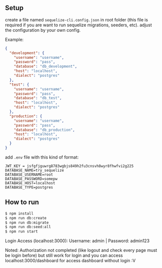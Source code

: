 ## Setup

create a file named `sequelize-cli.config.json` in root folder (this file is required if you are want to run sequelize migrations, seeders, etc). adjust the configuration by your own config.

Example:
```json
{
  "development": {
    "username": "username",
    "password": "pass",
    "database": "db_development",
    "host": "localhost",
    "dialect": "postgres"
  },
  "test": {
    "username": "username",
    "password": "pass",
    "database": "db_test",
    "host": "localhost",
    "dialect": "postgres"
  },
  "production": {
    "username": "username",
    "password": "pass",
    "database": "db_production",
    "host": "localhost",
    "dialect": "postgres"
  }
}
```

add `.env` file with this kind of format:

```
JWT_KEY = jsfgfjguwrg8783wgbjs849h2fu3cnsvh8wyr8fhwfvi2g225
DATABASE_NAME=try_sequelize
DATABASE_USERNAME=root
DATABASE_PASSWORD=somepw
DATABASE_HOST=localhost
DATABASE_TYPE=postgres
```

## How to run

```sh
$ npm install
$ npm run db:create
$ npm run db:migrate
$ npm run db:seed:all
$ npm run start
```
Login Access (localhost:3000):
Username: admin |
Password: admin123

Noted: Authorization not completed (like logout and check every page must be login before) but still work for login and you can access localhost:3000/dashboard for access dashboard without login :V
